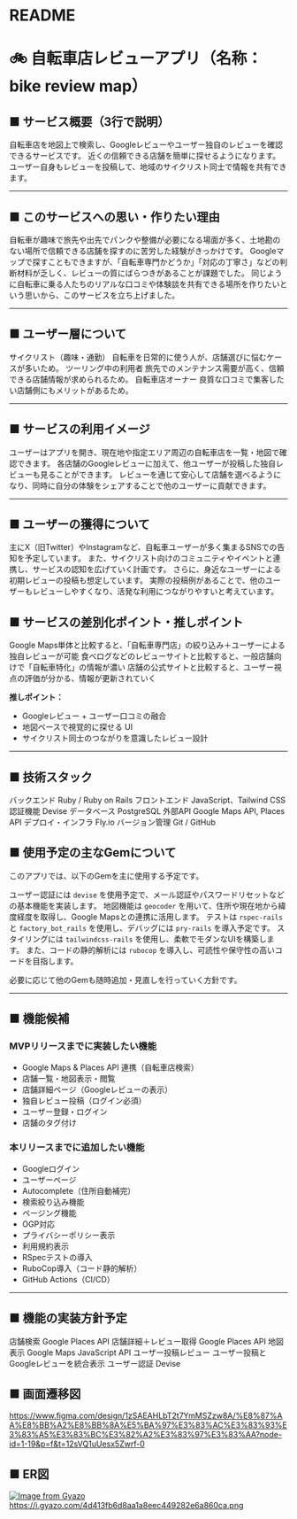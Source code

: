 # README
# 🚲 自転車店レビューアプリ（名称：bike review map）

## ■ サービス概要（3行で説明）

自転車店を地図上で検索し、Googleレビューやユーザー独自のレビューを確認できるサービスです。
近くの信頼できる店舗を簡単に探せるようになります。
ユーザー自身もレビューを投稿して、地域のサイクリスト同士で情報を共有できます。

---

## ■ このサービスへの思い・作りたい理由

自転車が趣味で旅先や出先でパンクや整備が必要になる場面が多く、土地勘のない場所で信頼できる店舗を探すのに苦労した経験がきっかけです。
Googleマップで探すこともできますが、「自転車専門かどうか」「対応の丁寧さ」などの判断材料が乏しく、レビューの質にばらつきがあることが課題でした。
同じように自転車に乗る人たちのリアルな口コミや体験談を共有できる場所を作りたいという思いから、このサービスを立ち上げました。

---

## ■ ユーザー層について

サイクリスト（趣味・通勤） 自転車を日常的に使う人が、店舗選びに悩むケースが多いため。
ツーリング中の利用者  旅先でのメンテナンス需要が高く、信頼できる店舗情報が求められるため。
自転車店オーナー  良質な口コミで集客したい店舗側にもメリットがあるため。

---

## ■ サービスの利用イメージ

ユーザーはアプリを開き、現在地や指定エリア周辺の自転車店を一覧・地図で確認できます。
各店舗のGoogleレビューに加えて、他ユーザーが投稿した独自レビューも見ることができます。
レビューを通じて安心して店舗を選べるようになり、同時に自分の体験をシェアすることで他のユーザーに貢献できます。

---

## ■ ユーザーの獲得について

主にX（旧Twitter）やInstagramなど、自転車ユーザーが多く集まるSNSでの告知を予定しています。
また、サイクリスト向けのコミュニティやイベントと連携し、サービスの認知を広げていく計画です。
さらに、身近なユーザーによる初期レビューの投稿も想定しています。
実際の投稿例があることで、他のユーザーもレビューしやすくなり、活発な利用につながりやすいと考えています。

## ■ サービスの差別化ポイント・推しポイント

Google Maps単体と比較すると、「自転車専門店」の絞り込み＋ユーザーによる独自レビューが可能
食べログなどのレビューサイトと比較すると、一般店舗向けで「自転車特化」の情報が濃い
店舗の公式サイトと比較すると、ユーザー視点の評価が分かる、情報が更新されていく

**推しポイント：**
- Googleレビュー + ユーザー口コミの融合
- 地図ベースで視覚的に探せる UI
- サイクリスト同士のつながりを意識したレビュー設計

---

## ■ 技術スタック

バックエンド        Ruby / Ruby on Rails
フロントエンド      JavaScript、Tailwind CSS
認証機能           Devise
データベース        PostgreSQL
外部API            Google Maps API, Places API
デプロイ・インフラ  Fly.io
バージョン管理     Git / GitHub

## ■ 使用予定の主なGemについて

このアプリでは、以下のGemを主に使用する予定です。

ユーザー認証には `devise` を使用予定で、メール認証やパスワードリセットなどの基本機能を実装します。
地図機能は `geocoder` を用いて、住所や現在地から緯度経度を取得し、Google Mapsとの連携に活用します。
テストは `rspec-rails` と `factory_bot_rails` を使用し、デバッグには `pry-rails` を導入予定です。
スタイリングには `tailwindcss-rails` を使用し、柔軟でモダンなUIを構築します。
また、コードの静的解析には `rubocop` を導入し、可読性や保守性の高いコードを目指します。

必要に応じて他のGemも随時追加・見直しを行っていく方針です。

---

## ■ 機能候補

### MVPリリースまでに実装したい機能

- Google Maps & Places API 連携（自転車店検索）
- 店舗一覧・地図表示・閲覧
- 店舗詳細ページ（Googleレビューの表示）
- 独自レビュー投稿（ログイン必須）
- ユーザー登録・ログイン
- 店舗のタグ付け
### 本リリースまでに追加したい機能

- Googleログイン
- ユーザーページ
- Autocomplete（住所自動補完）
- 検索絞り込み機能
- ページング機能
- OGP対応
- プライバシーポリシー表示
- 利用規約表示
- RSpecテストの導入
- RuboCop導入（コード静的解析）
- GitHub Actions（CI/CD）

---

## ■ 機能の実装方針予定

店舗検索  Google Places API
店舗詳細＋レビュー取得  Google Places API
地図表示  Google Maps JavaScript API
ユーザー投稿レビュー  ユーザー投稿とGoogleレビューを統合表示
ユーザー認証  Devise

## ■ 画面遷移図

https://www.figma.com/design/1zSAEAHLbT2t7YmMSZzw8A/%E8%87%AA%E8%BB%A2%E8%BB%8A%E5%BA%97%E3%83%AC%E3%83%93%E3%83%A5%E3%83%BC%E3%82%A2%E3%83%97%E3%83%AA?node-id=1-19&p=f&t=12sVQ1uUesx5Zwrf-0

## ■ ER図

[![Image from Gyazo](https://i.gyazo.com/4d413fb6d8aa1a8eec449282e6a860ca.png)](https://gyazo.com/4d413fb6d8aa1a8eec449282e6a860ca)
https://i.gyazo.com/4d413fb6d8aa1a8eec449282e6a860ca.png




<!-- This README would normally document whatever steps are necessary to get the
application up and running.

Things you may want to cover:

* Ruby version

* System dependencies

* Configuration

* Database creation

* Database initialization

* How to run the test suite

* Services (job queues, cache servers, search engines, etc.)

* Deployment instructions

* ... -->

